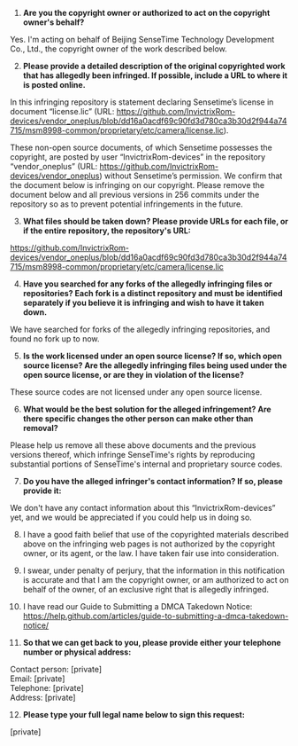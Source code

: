 1. **Are you the copyright owner or authorized to act on the copyright owner's behalf?**

Yes. I'm acting on behalf of Beijing SenseTime Technology Development Co., Ltd., the copyright owner of the work described below.

2. **Please provide a detailed description of the original copyrighted work that has allegedly been infringed. If possible, include a URL to where it is posted online.**

In this infringing repository is statement declaring Sensetime’s license in document “license.lic” (URL: https://github.com/InvictrixRom-devices/vendor_oneplus/blob/dd16a0acdf69c90fd3d780ca3b30d2f944a74715/msm8998-common/proprietary/etc/camera/license.lic).

These non-open source documents, of which Sensetime possesses the copyright, are posted by user “InvictrixRom-devices” in the repository “vendor_oneplus” (URL: https://github.com/InvictrixRom-devices/vendor_oneplus) without Sensetime’s permission. We confirm that the document below is infringing on our copyright. Please remove the document below and all previous versions in 256 commits under the repository so as to prevent potential infringements in the future.

3. **What files should be taken down? Please provide URLs for each file, or if the entire repository, the repository's URL:**  

https://github.com/InvictrixRom-devices/vendor_oneplus/blob/dd16a0acdf69c90fd3d780ca3b30d2f944a74715/msm8998-common/proprietary/etc/camera/license.lic

4. **Have you searched for any forks of the allegedly infringing files or repositories? Each fork is a distinct repository and must be identified separately if you believe it is infringing and wish to have it taken down.**

We have searched for forks of the allegedly infringing repositories, and found no fork up to now.

5. **Is the work licensed under an open source license? If so, which open source license? Are the allegedly infringing files being used under the open source license, or are they in violation of the license?**

These source codes are not licensed under any open source license.

6. **What would be the best solution for the alleged infringement? Are there specific changes the other person can make other than removal?**

Please help us remove all these above documents and the previous versions thereof, which infringe SenseTime's rights by reproducing substantial portions of SenseTime's internal and proprietary source codes.

7. **Do you have the alleged infringer's contact information? If so, please provide it:**

We don't have any contact information about this “InvictrixRom-devices” yet, and we would be appreciated if you could help us in doing so.

8. I have a good faith belief that use of the copyrighted materials described above on the infringing web pages is not authorized by the copyright owner, or its agent, or the law. I have taken fair use into consideration.

9. I swear, under penalty of perjury, that the information in this notification is accurate and that I am the copyright owner, or am authorized to act on behalf of the owner, of an exclusive right that is allegedly infringed.

10. I have read our Guide to Submitting a DMCA Takedown Notice: https://help.github.com/articles/guide-to-submitting-a-dmca-takedown-notice/

11. **So that we can get back to you, please provide either your telephone number or physical address:**

Contact person: [private]  
Email: [private]  
Telephone: [private]  
Address: [private]  

12. **Please type your full legal name below to sign this request:**  

[private]  
